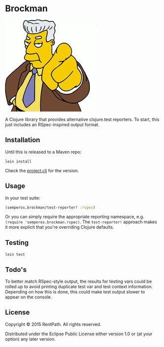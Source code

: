 # Brockman

![Kent Brockman](doc/kent-brockman.jpg "Kent Brockman")

A Clojure library that provides alternative clojure.test reporters. To start, this just includes an RSpec-inspired output format.

## Installation

Until this is released to a Maven repo:

```
lein install
```

Check the [project.clj](project.clj) for the version.

## Usage

In your test suite:

```clj
(semperos.brockman/test-reporter! :rspec)
```

Or you can simply require the appropriate reporting namespace, e.g. `(require 'semperos.brockman.rspec)`. The `test-reporter!` approach makes it more explicit that you're overriding Clojure defaults.

## Testing

```
lein test
```

## Todo's

To better match RSpec-style output, the results for testing vars could be rolled up to avoid printing duplicate test var and test context information. Depending on how this is done, this could make test output slower to appear on the console.

## License

Copyright © 2015 RentPath. All rights reserved.

Distributed under the Eclipse Public License either version 1.0 or (at
your option) any later version.
